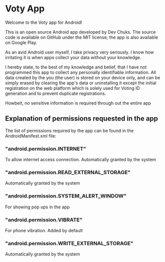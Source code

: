 # Voty App

<p>
Welcome to the Voty app for Android!

This is an open source Android app developed by Dev Chuks. The source code is available on GitHub under the MIT license; the app is also available on Google Play.

As an avid Android user myself, I take privacy very seriously. I know how irritating it is when apps collect your data without your knowledge.

I hereby state, to the best of my knowledge and belief, that I have not programmed this app to collect any personally identifiable information. All data created by the you (the user) is stored on your device only, and can be simply erased by clearing the app's data or uninstalling it except the initial registration on the web platform which is solely used for Voting ID generation and to prevent duplicate registrations.

Howbeit, no sensitive information is required through out the entire app

</p>

## Explanation of permissions requested in the app

The list of permissions required by the app can be found in the AndroidManifest.xml file:

### "android.permission.INTERNET"

<p>
To allow internet access connection. Automatically granted by the system
</p>

### "android.permission.READ_EXTERNAL_STORAGE"

<p>
Automatically granted by the system
</p>

### "android.permission.SYSTEM_ALERT_WINDOW"

<p>
For showing pop ups in the app
</p>

### "android.permission.VIBRATE"

<p>
For phone vibration. Added by default
</p>

### "android.permission.WRITE_EXTERNAL_STORAGE"

<p>
Automatically granted by the system
</p>
